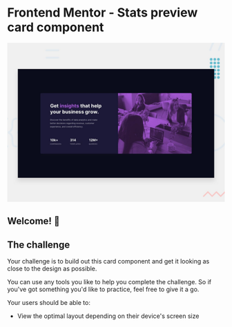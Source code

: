 # Frontend Mentor - Stats preview card component

![Design preview for the Stats preview card component coding challenge](./design/desktop-preview.jpg)

## Welcome! 👋


## The challenge

Your challenge is to build out this card component and get it looking as close to the design as possible.

You can use any tools you like to help you complete the challenge. So if you've got something you'd like to practice, feel free to give it a go.

Your users should be able to:

- View the optimal layout depending on their device's screen size



